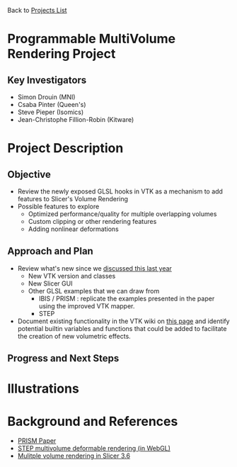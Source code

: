 Back to [Projects List](../../README.md#ProjectsList)

# Programmable MultiVolume Rendering Project

## Key Investigators

- Simon Drouin (MNI)
- Csaba Pinter (Queen's)
- Steve Pieper (Isomics)
- Jean-Christophe Fillion-Robin (Kitware)


# Project Description

## Objective

* Review the newly exposed GLSL hooks in VTK as a mechanism to add features to Slicer's Volume Rendering 
* Possible features to explore
  * Optimized performance/quality for multiple overlapping volumes
  * Custom clipping or other rendering features
  * Adding nonlinear deformations

## Approach and Plan

* Review what's new since we [discussed this last year](https://na-mic.org/wiki/Project_Week_25/Next_Generation_GPU_Volume_Rendering)
  * New VTK version and classes
  * New Slicer GUI
  * Other GLSL examples that we can draw from
    * IBIS / PRISM : replicate the examples presented in the paper using the improved VTK mapper.
    * STEP
* Document existing functionality in the VTK wiki on [this page](https://www.vtk.org/Wiki/VTK/ProgrammableMultiVolumeRendering) and identify potential builtin variables and functions that could be added to facilitate the creation of new volumetric effects.

## Progress and Next Steps

<!--Describe progress and next steps in a few bullet points as you are making progress.-->

# Illustrations
<!--Add pictures and links to videos that demonstrate what has been accomplished.-->

# Background and References

<!--Use this space for information that may help people better understand your project, like links to papers, source code, or data.-->

- [PRISM Paper](http://journals.plos.org/plosone/article?id=10.1371/journal.pone.0193636)
- [STEP multivolume deformable rendering (in WebGL)](https://www.youtube.com/watch?v=8dputUoKBTA)
- [Mulitple volume rendering in Slicer 3.6](https://www.slicer.org/wiki/Modules:VolumeRendering-Documentation-3.6)
